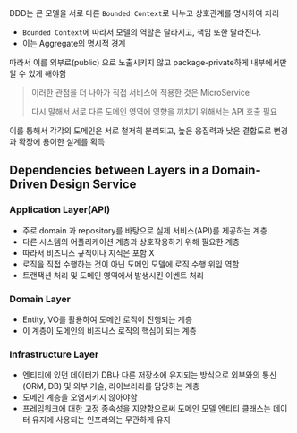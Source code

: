 
DDD는 큰 모델을 서로 다른 `Bounded Context`로 나누고 상호관계를 명시하여 처리 
- `Bounded Context`에 따라서 모델의 역할은 달라지고, 책임 또한 달라진다. 
- 이는 Aggregate의 명시적 경계 

따라서 이를 외부로(public) 으로 노출시키지 않고 package-private하게 내부에서만 알 수 있게 해야함 
> 이러한 관점을 더 나아가 직접 서비스에 적용한 것은 MicroService
> 
> 다시 말해서 서로 다른 도메인 영역에 영향을 끼치기 위해서는 API 호출 필요 


이를 통해서 각각의 도메인은 서로 철저히 분리되고, 높은 응집력과 낮은 결합도로 변경과 확장에 용이한 설계를 획득 

## Dependencies between Layers in a Domain-Driven Design Service

### Application Layer(API)
- 주로 domain 과 repository를 바탕으로 실제 서비스(API)를 제공하는 계층
- 다른 시스템의 어플리케이션 계층과 상호작용하기 위해 필요한 계층 
- 따라서 비즈니스 규칙이나 지식은 포함 X 
- 로직을 직접 수행하는 것이 아닌 도메인 모델에 로직 수행 위임 역할
- 트랜잭션 처리 및 도메인 영역에서 발생시킨 이벤트 처리 

### Domain Layer 
- Entity, VO를 활용하여 도메인 로직이 진행되는 계층
- 이 계층이 도메인의 비즈니스 로직의 핵심이 되는 계층

### Infrastructure Layer
- 엔티티에 있던 데이터가 DB나 다른 저장소에 유지되는 방식으로 외부와의 통신(ORM, DB) 및 외부 기술, 라이브러리를 담당하는 계층
- 도메인 계층을 오염시키지 않아야함
- 프레임워크에 대한 고정 종속성을 지양함으로써 도메인 모델 엔티티 클래스는 데이터 유지에 사용되는 인프라와는 무관하게 유지 

